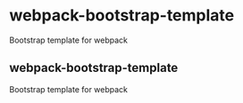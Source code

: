 # webpack-bootstrap-template
Bootstrap template for webpack

## webpack-bootstrap-template
Bootstrap template for webpack